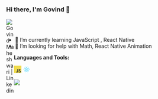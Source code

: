 ### Hi there, I'm Govind 👋

<a href="https://www.linkedin.com/in/govind-bagla-75ab32b3/">
  <img align="left" alt="Govind Maheshwari | Linkedin" width="21px" src="https://cdn.jsdelivr.net/npm/simple-icons@v3/icons/linkedin.svg" />
</a>


<!--
**govind1530/govind1530** is a ✨ _special_ ✨ repository because its `README.md` (this file) appears on your GitHub profile.
Here are some ideas to get you started:
- 🔭 I’m currently working on React Native
- 🌱 I’m currently learning JavaScript , React Native
- 👯 I’m looking to collaborate on ...
- 🤔 I’m looking for help with ...
- 💬 Ask me about ...
- 📫 How to reach me: ...
- 😄 Pronouns: ...
- ⚡ Fun fact: ...
-->

<br />
<br />

- 🌱 I’m currently learning JavaScript , React Native
-  🤔 I’m looking for help with Math, React Native Animation

**Languages and Tools:**  

<code><img height="20" src="https://raw.githubusercontent.com/github/explore/80688e429a7d4ef2fca1e82350fe8e3517d3494d/topics/javascript/javascript.png"></code>
<code><img height="20" src="https://raw.githubusercontent.com/github/explore/80688e429a7d4ef2fca1e82350fe8e3517d3494d/topics/react/react.png"></code>
 


<p>
<a href="https://github.com/anuraghazra/github-readme-stats"> 
    <img  src="https://github-readme-stats.vercel.app/api?username=govind1530&&show_icons=true&theme=radical"/>
  </a>
<!--    <a href="https://github.com/piyushsuthar/github-readme-quotes">
<img src="https://quotes-github-readme.vercel.app/api?type=horizontal" />
   </a> -->
</p>
